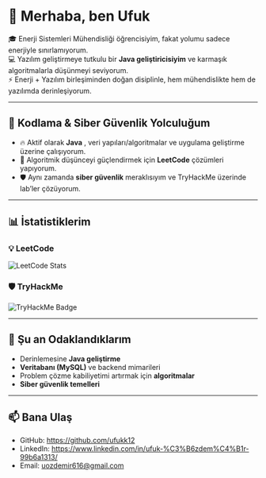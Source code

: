 # 👋 Merhaba, ben Ufuk

🎓 Enerji Sistemleri Mühendisliği öğrencisiyim, fakat yolumu sadece enerjiyle sınırlamıyorum.  
💻 Yazılım geliştirmeye tutkulu bir **Java geliştiricisiyim** ve karmaşık algoritmalarla düşünmeyi seviyorum.  
⚡ Enerji + Yazılım birleşiminden doğan disiplinle, hem mühendislikte hem de yazılımda derinleşiyorum.  

---

## 🚀 Kodlama & Siber Güvenlik Yolculuğum
- 🔥 Aktif olarak **Java** , veri yapıları/algoritmalar ve uygulama geliştirme üzerine çalışıyorum.  
- 🧩 Algoritmik düşünceyi güçlendirmek için **LeetCode** çözümleri yapıyorum.  
- 🛡️ Aynı zamanda **siber güvenlik** meraklısıyım ve TryHackMe üzerinde lab’ler çözüyorum.  

---

## 📊 İstatistiklerim

### 💡 LeetCode
![LeetCode Stats](https://leetcard.jacoblin.cool/uufuk_1?theme=dark&font=Nunito&ext=contest)

### 🛡️ TryHackMe
![TryHackMe Badge](https://tryhackme-badges.s3.amazonaws.com/uufuk12.png)

---

## 🌱 Şu an Odaklandıklarım
- Derinlemesine **Java geliştirme**  
- **Veritabanı (MySQL)** ve backend mimarileri  
- Problem çözme kabiliyetimi artırmak için **algoritmalar**  
- **Siber güvenlik temelleri**  

---

## 📫 Bana Ulaş
- GitHub: https://github.com/ufukk12   
- LinkedIn: https://www.linkedin.com/in/ufuk-%C3%B6zdem%C4%B1r-99b6a1313/  
- Email: uozdemir616@gmail.com  
